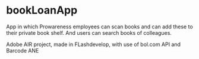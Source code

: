 # bookLoanApp
App in which Prowareness employees can scan books and can add these to their private book shelf. And users can search books of colleagues.

Adobe AIR project, made in FLashdevelop, with use of bol.com API and Barcode ANE

